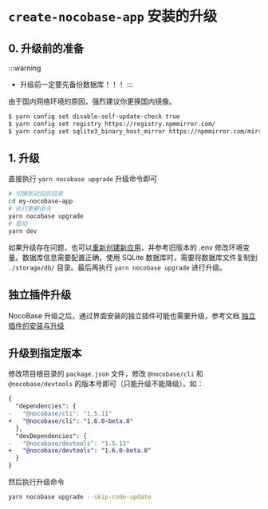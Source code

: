 # `create-nocobase-app` 安装的升级

## 0. 升级前的准备

:::warning
- 升级前一定要先备份数据库！！！
:::

由于国内网络环境的原因，强烈建议你更换国内镜像。

```bash
$ yarn config set disable-self-update-check true
$ yarn config set registry https://registry.npmmirror.com/
$ yarn config set sqlite3_binary_host_mirror https://npmmirror.com/mirrors/sqlite3/
```

## 1. 升级

直接执行 `yarn nocobase upgrade` 升级命令即可

```bash
# 切换到对应的目录
cd my-nocobase-app
# 执行更新命令
yarn nocobase upgrade
# 启动
yarn dev
```

如果升级存在问题，也可以[重新创建新应用](/welcome/getting-started/installation/create-nocobase-app)，并参考旧版本的 .env 修改环境变量。数据库信息需要配置正确，使用 SQLite 数据库时，需要将数据库文件复制到 `./storage/db/` 目录。最后再执行 `yarn nocobase upgrade` 进行升级。

## 独立插件升级

NocoBase 升级之后，通过界面安装的独立插件可能也需要升级，参考文档 [独立插件的安装与升级](/welcome/getting-started/plugin)

## 升级到指定版本

修改项目根目录的 `package.json` 文件，修改 `@nocobase/cli` 和 `@nocobase/devtools` 的版本号即可（只能升级不能降级）。如：

```diff
{
  "dependencies": {
-   "@nocobase/cli": "1.5.11"
+   "@nocobase/cli": "1.6.0-beta.8"
  },
  "devDependencies": {
-   "@nocobase/devtools": "1.5.11"
+   "@nocobase/devtools": "1.6.0-beta.8"
  }
}
```

然后执行升级命令

```bash
yarn nocobase upgrade --skip-code-update
```
